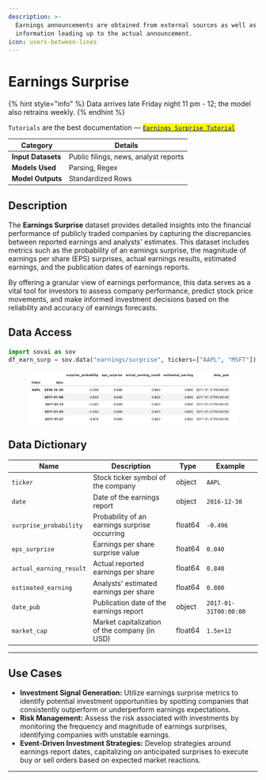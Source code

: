 ```yaml
---
description: >-
  Earnings announcements are obtained from external sources as well as estimate
  information leading up to the actual announcement.
icon: users-between-lines
---
```


# Earnings Surprise

{% hint style="info" %}
Data arrives late Friday night 11 pm - 12; the model also retrains weekly.
{% endhint %}

`Tutorials` are the best documentation — [<mark style="color:blue;">`Earnings Surprise Tutorial`</mark>](https://colab.research.google.com/github/sovai-research/sovai-public/blob/main/notebooks/datasets/Earnings%20Surprise.ipynb)

<table data-column-title-hidden data-view="cards"><thead><tr><th>Category</th><th>Details</th></tr></thead><tbody><tr><td><strong>Input Datasets</strong></td><td>Public filings, news, analyst reports</td></tr><tr><td><strong>Models Used</strong></td><td>Parsing, Regex</td></tr><tr><td><strong>Model Outputs</strong></td><td>Standardized Rows</td></tr></tbody></table>

## Description

The **Earnings Surprise** dataset provides detailed insights into the financial performance of publicly traded companies by capturing the discrepancies between reported earnings and analysts' estimates. This dataset includes metrics such as the probability of an earnings surprise, the magnitude of earnings per share (EPS) surprises, actual earnings results, estimated earnings, and the publication dates of earnings reports.&#x20;

By offering a granular view of earnings performance, this data serves as a vital tool for investors to assess company performance, predict stock price movements, and make informed investment decisions based on the reliability and accuracy of earnings forecasts.

## Data Access

```python
import sovai as sov
df_earn_surp = sov.data("earnings/surprise", tickers=["AAPL", "MSFT"])
```

<figure><img src="../../.gitbook/assets/earnings_surprise_1.png" alt=""><figcaption></figcaption></figure>

## Data Dictionary

| **Name**                | **Description**                               | **Type** | **Example**           |
| ----------------------- | --------------------------------------------- | -------- | --------------------- |
| `ticker`                | Stock ticker symbol of the company            | object   | `AAPL`                |
| `date`                  | Date of the earnings report                   | object   | `2016-12-30`          |
| `surprise_probability`  | Probability of an earnings surprise occurring | float64  | `-0.496`              |
| `eps_surprise`          | Earnings per share surprise value             | float64  | `0.040`               |
| `actual_earning_result` | Actual reported earnings per share            | float64  | `0.840`               |
| `estimated_earning`     | Analysts' estimated earnings per share        | float64  | `0.800`               |
| `date_pub`              | Publication date of the earnings report       | object   | `2017-01-31T00:00:00` |
| `market_cap`            | Market capitalization of the company (in USD) | float64  | `1.5e+12`             |

***

## Use Cases

* **Investment Signal Generation:** Utilize earnings surprise metrics to identify potential investment opportunities by spotting companies that consistently outperform or underperform earnings expectations.
* **Risk Management:** Assess the risk associated with investments by monitoring the frequency and magnitude of earnings surprises, identifying companies with unstable earnings.
* **Event-Driven Investment Strategies:** Develop strategies around earnings report dates, capitalizing on anticipated surprises to execute buy or sell orders based on expected market reactions.

***
